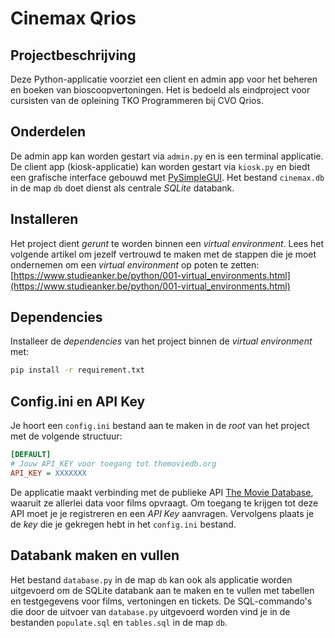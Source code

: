 # Cinemax Qrios

## Projectbeschrijving

Deze Python-applicatie voorziet een client en admin app voor het beheren en boeken van bioscoopvertoningen. Het is bedoeld als eindproject voor cursisten van de opleining TKO Programmeren bij CVO Qrios.

## Onderdelen

De admin app kan worden gestart via `admin.py` en is een terminal applicatie. De client app (kiosk-applicatie) kan worden gestart via `kiosk.py` en biedt een grafische interface gebouwd met [PySimpleGUI](https://pysimplegui.readthedocs.io/en/latest/). Het bestand `cinemax.db` in de map `db` doet dienst als centrale *SQLite* databank.

## Installeren

Het project dient *gerunt* te worden binnen een *virtual environment*. Lees het volgende artikel om jezelf vertrouwd te maken met de stappen die je moet ondernemen om een *virtual environment* op poten te zetten: [https://www.studieanker.be/python/001-virtual_environments.html](https://www.studieanker.be/python/001-virtual_environments.html)

## Dependencies

Installeer de *dependencies* van het project binnen de *virtual environment* met:

```sh
pip install -r requirement.txt
```

## Config.ini en API Key

Je hoort een `config.ini` bestand aan te maken in de *root* van het project met de volgende structuur:

```ini
[DEFAULT]
# Jouw API_KEY voor toegang tot themoviedb.org
API_KEY = XXXXXXX
```

De applicatie maakt verbinding met de publieke API [The Movie Database](https://www.themoviedb.org), waaruit ze allerlei data voor films opvraagt. Om toegang te krijgen tot deze API moet je je registreren en een *API Key* aanvragen. Vervolgens plaats je de *key* die je gekregen hebt in het `config.ini` bestand.

## Databank maken en vullen

Het bestand `database.py` in de map `db` kan ook als applicatie worden uitgevoerd om de SQLite databank aan te maken en te vullen met tabellen en testgegevens voor films, vertoningen en tickets. De SQL-commando's die door de uitvoer van `database.py` uitgevoerd worden vind je in de bestanden `populate.sql` en `tables.sql` in de map `db`.
